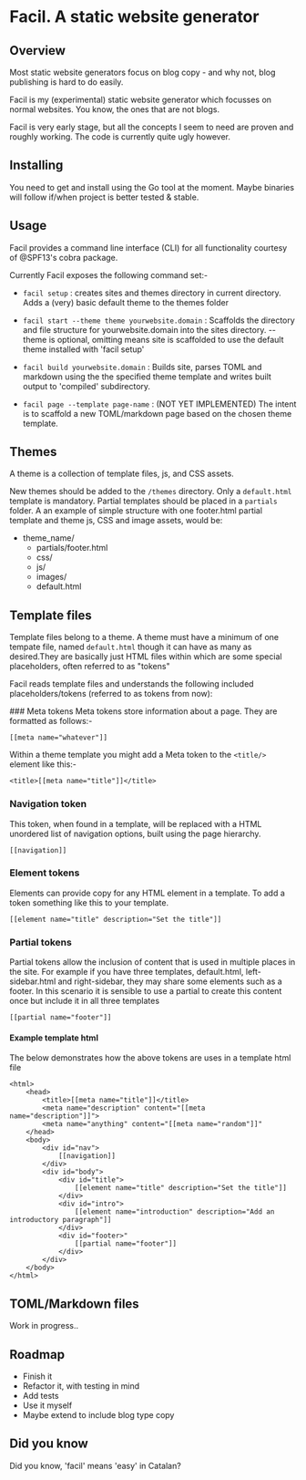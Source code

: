 # Facil. A static website generator

## Overview 
Most static website generators focus on blog copy - and why not, blog publishing is hard to do easily. 

Facil is my (experimental) static website generator which focusses on normal websites. You know, the ones that are not blogs.

Facil is very early stage, but all the concepts I seem to need are proven and roughly working. The code is currently quite ugly however.

## Installing

You need to get and install using the Go tool at the moment. Maybe binaries will follow if/when project is better tested & stable. 

## Usage

Facil provides a command line interface (CLI) for all functionality courtesy of @SPF13's cobra package.

Currently Facil exposes the following command set:-

- ```facil setup``` : creates sites and themes directory in current directory. Adds a (very) basic default theme to the themes folder
       
- ```facil start --theme theme yourwebsite.domain``` : Scaffolds the directory and file structure for yourwebsite.domain into the sites directory. --theme is optional, omitting means site is scaffolded to use the default theme installed with 'facil setup' 
    
- ```facil build yourwebsite.domain``` : Builds site, parses TOML and markdown using the the specified theme template and writes built output to 'compiled' subdirectory.

- ```facil page --template page-name``` : (NOT YET IMPLEMENTED) The intent is to scaffold a new TOML/markdown page based on the chosen theme template.

## Themes
A theme is a collection of template files, js, and CSS assets.

New themes should be added to the ```/themes``` directory. Only a ```default.html``` template is mandatory.  Partial templates should be placed in a `partials` folder. A an example of simple structure with one footer.html partial template and theme js, CSS and image assets, would be:

- theme_name/
  - partials/footer.html
  - css/
  - js/
  - images/
  - default.html
  
## Template files

Template files belong to a theme. A theme must have a minimum of one tempate file, named ```default.html``` though it can have as many as desired.They are basically just HTML files within which are some special placeholders, often referred to as "tokens"

Facil reads template files and understands the following included placeholders/tokens (referred to as tokens from now):

### Meta tokens
Meta tokens store information about a page. They are formatted as follows:-

```
[[meta name="whatever"]]
```

Within a theme template you might add a Meta token to the ```<title/>``` element like this:-

```
<title>[[meta name="title"]]</title>
```

### Navigation token
This token, when found in a template, will be replaced with a HTML unordered list of navigation options, built using the page hierarchy.

```
[[navigation]]

```
### Element tokens
Elements can provide copy for any HTML element in a template. To add a token something like this to your template.


```
[[element name="title" description="Set the title"]]
```

### Partial tokens

Partial tokens allow the inclusion of content that is used in multiple places in the site. For example if you have three templates, default.html, left-sidebar.html and right-sidebar, they may share some elements such as a footer. In this scenario it is sensible to use a partial to create this content once but include it in all three templates

```
[[partial name="footer"]]
```

#### Example template html

The below demonstrates how the above tokens are uses in a template html file

```
<html>
    <head>
        <title>[[meta name="title"]]</title>
        <meta name="description" content="[[meta name="description"]]">
        <meta name="anything" content="[[meta name="random"]]"
    </head>
    <body>
        <div id="nav">
            [[navigation]]
        </div>
        <div id="body">
            <div id="title">
                [[element name="title" description="Set the title"]]
            </div>
            <div id="intro">
                [[element name="introduction" description="Add an introductory paragraph"]]
            </div>
            <div id="footer>"
                [[partial name="footer"]]
            </div>
        </div>
    </body>
</html>
```

## TOML/Markdown files



Work in progress.. 

## Roadmap

- Finish it
- Refactor it, with testing in mind
- Add tests
- Use it myself
- Maybe extend to include blog type copy

## Did you know

Did you know, 'facil' means 'easy' in Catalan?
















